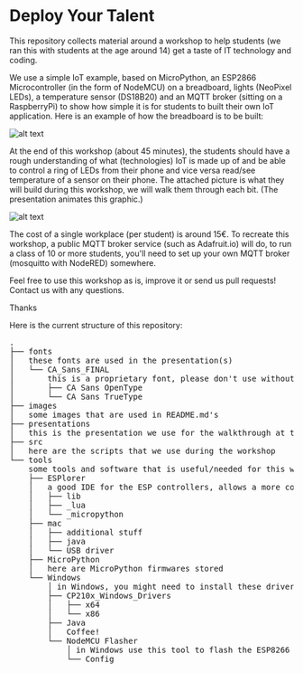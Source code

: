 # Deploy Your Talent

This repository collects material around a workshop to help students (we ran this with students at the age around 14) get a taste of IT technology and coding. 

We use a simple IoT example, based on MicroPython, an ESP2866 Microcontroller (in the form of NodeMCU) on a breadboard, lights (NeoPixel LEDs), a temperature sensor (DS18B20) and an MQTT broker (sitting on a RaspberryPi) to show how simple it is for students to built their own IoT application.
Here is an example of how the breadboard is to be built:

![alt text](https://github.com/Crayfish68/IoT-Workshop-for-Students-DYT-CA-Technologies/blob/master/images/Breadboard.png)

At the end of this workshop (about 45 minutes), the students should have a rough understanding of what (technologies) IoT is made up of and be able to control a ring of LEDs from their phone and vice versa read/see temperature of a sensor on their phone.  The attached picture is what they will build during this workshop, we will walk them through each bit. (The presentation animates this graphic.)

![alt text](https://github.com/Crayfish68/IoT-Workshop-for-Students-DYT-CA-Technologies/blob/master/images/IoT%20Workshop%20Overview.png)

The cost of a single workplace (per student) is around 15€. To recreate this workshop, a public MQTT broker service (such as Adafruit.io) will do, to run a class of 10 or more students, you'll need to set up your own MQTT broker (mosquitto with NodeRED) somewhere.

Feel free to use this workshop as is, improve it or send us pull requests! Contact us with any questions.

Thanks

Here is the current structure of this repository:

<pre>
.
├── fonts
│   these fonts are used in the presentation(s)
│   └── CA_Sans_FINAL
│       this is a proprietary font, please don't use without permission
│       ├── CA Sans OpenType
│       └── CA Sans TrueType
├── images
│   some images that are used in README.md's
├── presentations
│   this is the presentation we use for the walkthrough at the workshop
├── src
│   here are the scripts that we use during the workshop
└── tools
    some tools and software that is useful/needed for this workshop
    ├── ESPlorer
    │   a good IDE for the ESP controllers, allows a more comfortable way of coding
    │   ├── lib
    │   ├── _lua
    │   └── _micropython
    ├── mac
    │   ├── additional stuff
    │   ├── java
    │   └── USB driver
    ├── MicroPython
    │   here are MicroPython firmwares stored
    └── Windows
        │ in Windows, you might need to install these drivers for the boards to be recognised
        ├── CP210x_Windows_Drivers
        │   ├── x64
        │   └── x86
        ├── Java
        │   Coffee!
        └── NodeMCU Flasher
            │ in Windows use this tool to flash the ESP8266 boards
            └── Config

</pre>
